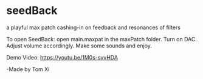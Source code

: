 # seedBack
a playful max patch cashing-in on feedback and resonances of filters

To open SeedBack: 
	open main.maxpat in the maxPatch folder.
	Turn on DAC.
	Adjust volume accordingly.
	Make some sounds and enjoy.

Demo Video: 
	https://youtu.be/1M0s-svvHDA

-Made by Tom Xi

